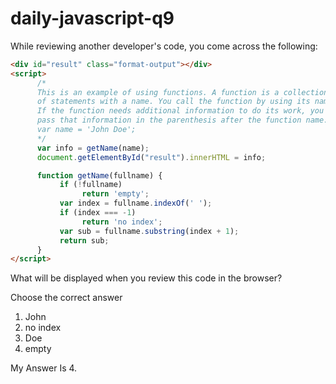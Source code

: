 # daily-javascript-q9

While reviewing another developer's code, you come across the following: 

``` html
<div id="result" class="format-output"></div> 
<script> 
      /* 
      This is an example of using functions. A function is a collection 
      of statements with a name. You call the function by using its name. 
      If the function needs additional information to do its work, you 
      pass that information in the parenthesis after the function name. 
      var name = 'John Doe'; 
      */ 
      var info = getName(name); 
      document.getElementById("result").innerHTML = info; 

      function getName(fullname) { 
           if (!fullname) 
                return 'empty'; 
           var index = fullname.indexOf(' '); 
           if (index === -1) 
                return 'no index'; 
           var sub = fullname.substring(index + 1); 
           return sub; 
      } 
</script> 
```

What will be displayed when you review this code in the browser?

Choose the correct answer

1) John
2) no index
3) Doe
4) empty

My Answer Is 4.
